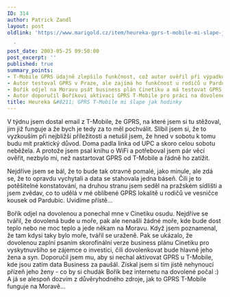 ```yaml
---
ID: 314
author: Patrick Zandl
layout: post
oldlink: 'https://www.marigold.cz/item/heureka-gprs-t-mobile-mi-slape-jak-hodinky

  '
post_date: 2003-05-25 09:50:00
post_excerpt: ''
published: true
summary_points:
- T-Mobile GPRS údajně zlepšilo funkčnost, což autor ověřil při výpadku UPC.
- Autor testoval GPRS v Praze, ale zajímá ho funkčnost u rodičů u Pardubic.
- Bořík odjel na Moravu psát business plán Cinetiku a má testovat GPRS.
- Autor doporučil Boříkovi aktivaci GPRS T-Mobile pro práci na dovolené.
title: Heureka &#8211; GPRS T-Mobile mi šlape jak hodinky
---
```


<p>
V týdnu jsem dostal email z T-Mobile, že GPRS, na které jsem si tu stěžoval, jim již funguje a že bych je tedy za to měl pochválit. Slíbil jsem si, že to vyzkouším při nejbližší příležitosti a netušil jsem, že hned v sobotu k tomu budu mít praktický důvod. Doma padla linka od UPC a skoro celou sobotu neběžela. A protože jsem psal knihu o WiFi a potřeboval jsem pár věcí ověřit, nezbylo mi, než nastartovat GPRS od T-Mobile a řádně ho zatížit. </p>

<p>
Nejdříve jsem se bál, že to bude tak otravně pomalé, jako minule, ale zdá se, že to opravdu vychytali a data se stahovala jedna báseň. Čili je to potěšitelné konstatování, na druhou stranu jsem seděl na pražském sídlišti a jsem zvědav, co to udělá v mé oblíbené GPRS lokalitě u rodičů ve vesničce kousek od Pardubic. Uvidíme přístě...</p>

<p>
Bořík odjel na dovolenou a ponechal mne v Cinetiku osudu. Nejdříve se tvářil, že dovolená bude u moře, pak ale nenašli žádné moře, kde bude dost teplo nebo ne moc teplo a jede někam na Moravu. Když jsem poznamenal, že tam kdysi taky bylo moře, tvářil se uraženě. Pak se ukázalo, že dovolenou zaplní psaním skorofinální verze business plánu Cinetiku pro vyskytnuvšího se zájemce o investici, čili dovolenkovat bude hlavně jeho žena a syn. Doporučil jsem mu, aby si nechal aktivovat GPRS u T-Mobile, kde jsou zatím data Business za paušál. Získal jsem si tím jistě nehynoucí přízeň jeho ženy - co by si chudák Bořík bez internetu na dovolené počal :) A já se alespoň dozvím z důvěryhodného zdroje, jak to GPRS T-Mobile funguje na Moravě...</p>